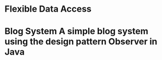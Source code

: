 # Flexible Data Access
# Blog System A simple blog system using the design pattern Observer in Java
